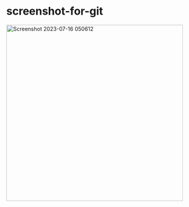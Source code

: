 # screenshot-for-git
<img width="463" alt="Screenshot 2023-07-16 050612" src="https://github.com/TOPTOL/screenshot-for-git/assets/139611225/9e4bcc2c-fa8f-4813-bb78-ef28d9c0c858">
